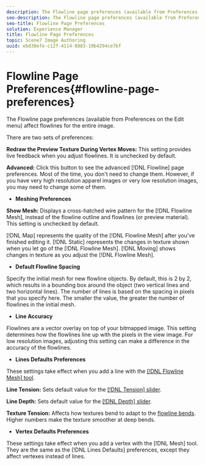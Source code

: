 ```yaml
---
description: The Flowline page preferences (available from Preferences on the Edit menu) affect flowlines for the entire image.
seo-description: The Flowline page preferences (available from Preferences on the Edit menu) affect flowlines for the entire image.
seo-title: Flowline Page Preferences
solution: Experience Manager
title: Flowline Page Preferences
topic: Scene7 Image Authoring
uuid: ebd30efe-c12f-4114-8883-19b4294ce7bf
---
```


# Flowline Page Preferences{#flowline-page-preferences}

The Flowline page preferences (available from Preferences on the Edit menu) affect flowlines for the entire image.

There are two sets of preferences:

**Redraw the Preview Texture During Vertex Moves:** This setting provides live feedback when you adjust flowlines. It is unchecked by default.

**Advanced:** Click this button to see the advanced [!DNL Flowline] page preferences. Most of the time, you don't need to change them. However, if you have very high resolution apparel images or very low resolution images, you may need to change some of them.

* **Meshing Preferences**

**Show Mesh:** Displays a cross-hatched wire pattern for the [!DNL Flowline Mesh], instead of the flowline outline and flowlines (or preview material). This setting is unchecked by default.

[!DNL Map] represents the quality of the [!DNL Flowline Mesh] after you've finished editing it. [!DNL Static] represents the changes in texture shown when you let go of the [!DNL Flowline Mesh]. [!DNL Moving] shows changes in texture as you adjust the [!DNL Flowline Mesh].

* **Default Flowline Spacing**

Specify the initial mesh for new flowline objects. By default, this is 2 by 2, which results in a bounding box around the object (two vertical lines and two horizontal lines). The number of lines is based on the spacing in pixels that you specify here. The smaller the value, the greater the number of flowlines in the initial mesh.

* **Line Accuracy**

Flowlines are a vector overlay on top of your bitmapped image. This setting determines how the flowlines line up with the pixels in the view image. For low resolution images, adjusting this setting can make a difference in the accuracy of the flowlines.

* **Lines Defaults Preferences**

These settings take effect when you add a line with the [ [!DNL Flowline Mesh] tool](../../c-vat-flow-pg/c-vat-use-flow-tools/c-vat-mesh-tool.md#concept-a3383512cf714c58b2afc41a9ccb261b).

**Line Tension:** Sets default value for the [ [!DNL Tension] slider](/help/aem-ia/vignette-authoring-tool/c-vat-flow-pg/c-vat-create-flow/c-vat-create-flow.md).

**Line Depth:** Sets default value for the [ [!DNL Depth] slider](../../c-vat-flow-pg/c-vat-flow-mesh-tech/t-vat-depth-text.md#task-18d316e8b07d4f5a859589ae96f97693).

**Texture Tension:** Affects how textures bend to adapt to the [flowline bends](../../c-vat-flow-pg/c-vat-create-flow/t-vat-contour-flow-mesh.md#task-1d891b7540014e5c823278c5e4d69dbb). Higher numbers make the texture smoother at deep bends.

* **Vertex Defaults Preferences**

These settings take effect when you add a vertex with the [!DNL Mesh] tool. They are the same as the [!DNL Lines Defaults] preferences, except they affect vertexes instead of lines. 
